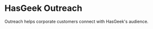 HasGeek Outreach
================

Outreach helps corporate customers connect with HasGeek's audience.
